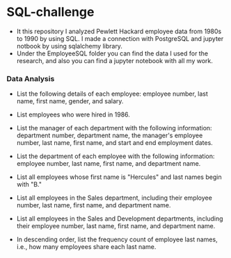 # SQL-challenge

* It this repository I analyzed Pewlett Hackard employee data from 1980s to 1990 by using SQL. I made a connection with PostgreSQL and  jupyter notbook by using sqlalchemy library. 
* Under the EmployeeSQL folder you can find the data I used for the research, and also you can find a jupyter notebook with 
all my work.

### Data Analysis

- List the following details of each employee: employee number, last name, first name, gender, and salary.

- List employees who were hired in 1986.

- List the manager of each department with the following information: department number, department name, the manager's employee number, last name, first name, and start and end employment dates.

- List the department of each employee with the following information: employee number, last name, first name, and department name.

- List all employees whose first name is "Hercules" and last names begin with "B."

- List all employees in the Sales department, including their employee number, last name, first name, and department name.

- List all employees in the Sales and Development departments, including their employee number, last name, first name, and department name.

- In descending order, list the frequency count of employee last names, i.e., how many employees share each last name.

